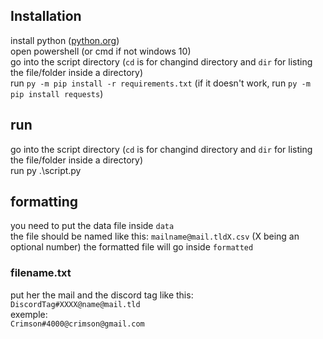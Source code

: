 ## Installation

install python ([python.org](https://python.org))  
open powershell (or cmd if not windows 10)  
go into the script directory (`cd` is for changind directory and `dir` for listing the file/folder inside a directory)  
run `py -m pip install -r requirements.txt` (if it doesn't work, run `py -m pip install requests`)  

## run

go into the script directory (`cd` is for changind directory and `dir` for listing the file/folder inside a directory)  
run py .\script.py  

## formatting

you need to put the data file inside `data`   
the file should be named like this:
`mailname@mail.tldX.csv` (X being an optional number)
the formatted file will go inside `formatted`  

### filename.txt 

put her the mail and the discord tag like this:  
`DiscordTag#XXXX@name@mail.tld`  
exemple:  
`Crimson#4000@crimson@gmail.com`

